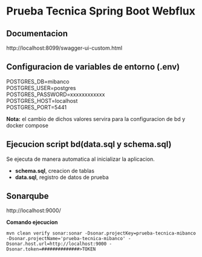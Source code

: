 # Prueba Tecnica Spring Boot Webflux

## Documentacion

http://localhost:8099/swagger-ui-custom.html

## Configuracion de variables de entorno (.env)

POSTGRES_DB=mibanco<br>
POSTGRES_USER=postgres<br>
POSTGRES_PASSWORD=xxxxxxxxxxxx<br>
POSTGRES_HOST=localhost<br>
POSTGRES_PORT=5441<br>

**Nota:** el cambio de dichos valores servira para la configuracion de bd y docker compose

## Ejecucion script bd(data.sql y schema.sql)

Se ejecuta de manera automatica al inicializar la aplicacion.

- **schema.sql**, creacion de tablas
- **data.sql**, registro de datos de prueba

## Sonarqube

http://localhost:9000/

**Comando ejecucion**

```
mvn clean verify sonar:sonar -Dsonar.projectKey=prueba-tecnica-mibanco -Dsonar.projectName='prueba-tecnica-mibanco' -Dsonar.host.url=http://localhost:9000 -Dsonar.token=##############>TOKEN
```
